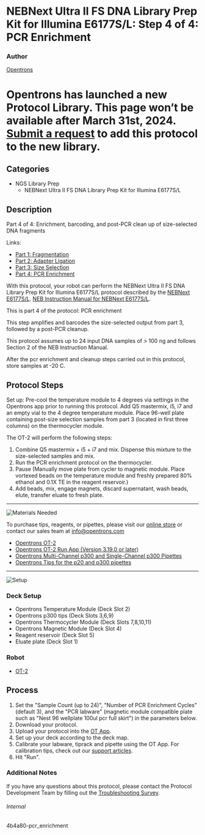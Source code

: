 # NEBNext Ultra II FS DNA Library Prep Kit for Illumina E6177S/L: Step 4 of 4: PCR Enrichment

### Author
[Opentrons](https://opentrons.com/)


# Opentrons has launched a new Protocol Library. This page won’t be available after March 31st, 2024. [Submit a request](https://docs.google.com/forms/d/e/1FAIpQLSdYYp9QCKow4nn0KlCVsMS3HX0eJ0N9O7-erajKvcpT0lWbSg/viewform) to add this protocol to the new library.

## Categories
* NGS Library Prep
     * NEBNext Ultra II FS DNA Library Prep Kit for Illumina E6177S/L

## Description
Part 4 of 4: Enrichment, barcoding, and post-PCR clean up of size-selected DNA fragments

Links:
* [Part 1: Fragmentation](http://protocols.opentrons.com/protocol/4b4a80-fragmentation)
* [Part 2: Adapter Ligation](http://protocols.opentrons.com/protocol/4b4a80-adapter_ligation)
* [Part 3: Size Selection](http://protocols.opentrons.com/protocol/4b4a80-size_selection)
* [Part 4: PCR Enrichment](http://protocols.opentrons.com/protocol/4b4a80-pcr_enrichment)

With this protocol, your robot can perform the NEBNext Ultra II FS DNA Library Prep Kit for Illumina E6177S/L protocol described by the [NEBNext E6177S/L](https://www.neb.com/products/e6177-nebnext-ultra-ii-fs-dna-library-prep-with-sample-purification-beads#Product%20Information). [NEB Instruction Manual for NEBNext E6177S/L](https://s3.amazonaws.com./pf-upload-01/u-4256/0/2021-02-16/8q531ae/manualE6177-E7805.pdf).

This is part 4 of the protocol: PCR enrichment

This step amplifies and barcodes the size-selected output from part 3, followed by a post-PCR cleanup.

This protocol assumes up to 24 input DNA samples of > 100 ng and follows Section 2 of the NEB Instruction Manual.

After the pcr enrichment and cleanup steps carried out in this protocol, store samples at -20 C.


## Protocol Steps

Set up: Pre-cool the temperature module to 4 degrees via settings in the Opentrons app prior to running this protocol. Add Q5 mastermix, i5, i7 and an empty vial to the 4 degree temperature module. Place 96-well plate containing post-size selection samples from part 3 (located in first three columns) on the thermocycler module.

The OT-2 will perform the following steps:
1. Combine Q5 mastermix + i5 + i7 and mix. Dispense this mixture to the size-selected samples and mix.
2. Run the PCR enrichment protocol on the thermocycler.
3. Pause (Manually move plate from cycler to magnetic module. Place vortexed beads on the temperature module and freshly prepared 80% ethanol and 0.1X TE in the reagent reservoir.)
4. Add beads, mix, engage magnets, discard supernatant, wash beads, elute, transfer eluate to fresh plate.

---
![Materials Needed](https://s3.amazonaws.com/opentrons-protocol-library-website/custom-README-images/001-General+Headings/materials.png)

To purchase tips, reagents, or pipettes, please visit our [online store](https://shop.opentrons.com/) or contact our sales team at [info@opentrons.com](mailto:info@opentrons.com)

* [Opentrons OT-2](https://shop.opentrons.com/collections/ot-2-robot/products/ot-2)
* [Opentrons OT-2 Run App (Version 3.19.0 or later)](https://opentrons.com/ot-app/)
* [Opentrons Multi-Channel p300 and Single-Channel p300 Pipettes](https://shop.opentrons.com/collections/ot-2-pipettes/products/single-channel-electronic-pipette)
* [Opentrons Tips for the p20 and p300 pipettes](https://shop.opentrons.com/collections/opentrons-tips)

---
![Setup](https://s3.amazonaws.com/opentrons-protocol-library-website/custom-README-images/001-General+Headings/Setup.png)

### Deck Setup
* Opentrons Temperature Module (Deck Slot 2)
* Opentrons p300 tips (Deck Slots 3,6,9)
* Opentrons Thermocycler Module (Deck Slots 7,8,10,11)
* Opentrons Magnetic Module (Deck Slot 4)
* Reagent reservoir (Deck Slot 5)
* Eluate plate (Deck Slot 1)

### Robot
* [OT-2](https://opentrons.com/ot-2)

## Process
1. Set the "Sample Count (up to 24)", "Number of PCR Enrichment Cycles" (default 3), and the "PCR labware" (magnetic module compatible plate such as "Nest 96 wellplate 100ul pcr full skirt") in the parameters below.
2. Download your protocol.
3. Upload your protocol into the [OT App](https://opentrons.com/ot-app).
4. Set up your deck according to the deck map.
5. Calibrate your labware, tiprack and pipette using the OT App. For calibration tips, check out our [support articles](https://support.opentrons.com/en/collections/1559720-guide-for-getting-started-with-the-ot-2).
6. Hit "Run".

### Additional Notes
If you have any questions about this protocol, please contact the Protocol Development Team by filling out the [Troubleshooting Survey](https://protocol-troubleshooting.paperform.co/).

###### Internal
4b4a80-pcr_enrichment

